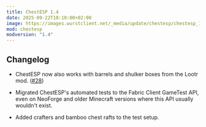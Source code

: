 ```yaml
---
title: ChestESP 1.4
date: 2025-09-22T18:10:00+02:00
image: https://images.wurstclient.net/_media/update/chestesp/chestesp_1.4_540p.webp
mod: chestesp
modversion: "1.4"
---
```

## Changelog

- ChestESP now also works with barrels and shulker boxes from the Lootr mod. ([#28](https://github.com/Wurst-Imperium/ChestESP/issues/28))

- Migrated ChestESP's automated tests to the Fabric Client GameTest API, even on NeoForge and older Minecraft versions where this API usually wouldn't exist.

- Added crafters and bamboo chest rafts to the test setup.
